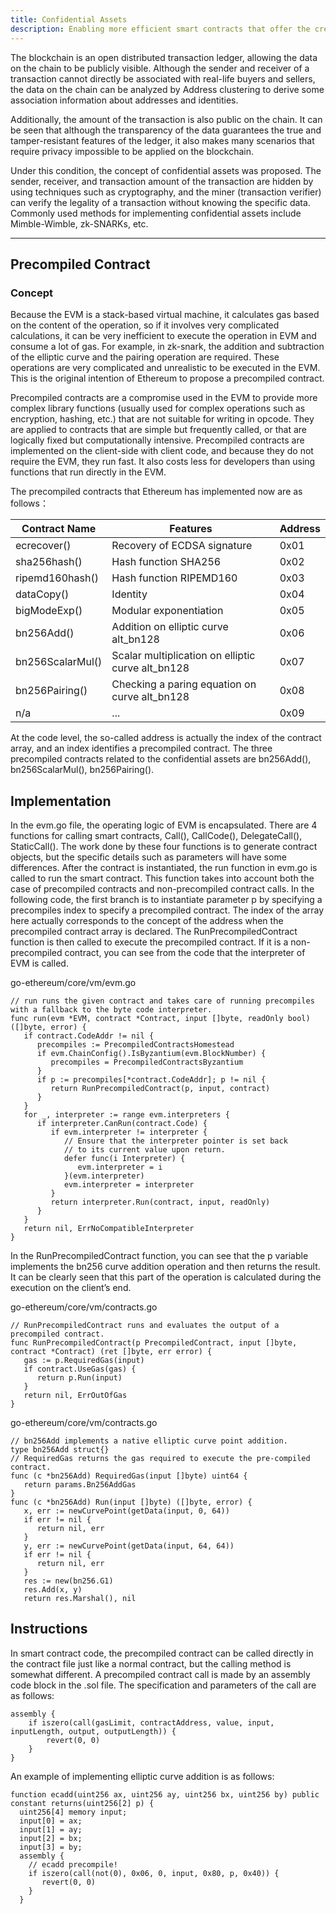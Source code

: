 ```yaml
---
title: Confidential Assets
description: Enabling more efficient smart contracts that offer the creation and transfer of confidential assets.
---
```

The blockchain is an open distributed transaction ledger, allowing the data on the chain to be publicly visible. Although the sender and receiver of a transaction cannot directly be associated with real-life buyers and sellers, the data on the chain can be analyzed by Address clustering to derive some association information about addresses and identities.

Additionally, the amount of the transaction is also public on the chain. It can be seen that although the transparency of the data guarantees the true and tamper-resistant features of the ledger, it also makes many scenarios that require privacy impossible to be applied on the blockchain.

Under this condition, the concept of confidential assets was proposed. The sender, receiver, and transaction amount of the transaction are hidden by using techniques such as cryptography, and the miner (transaction verifier) can verify the legality of a transaction without knowing the specific data. Commonly used methods for implementing confidential assets include Mimble-Wimble, zk-SNARKs, etc.

---

## Precompiled Contract

### Concept

Because the EVM is a stack-based virtual machine, it calculates gas based on the content of the operation, so if it involves very complicated calculations, it can be very inefficient to execute the operation in EVM and consume a lot of gas. For example, in zk-snark, the addition and subtraction of the elliptic curve and the pairing operation are required. These operations are very complicated and unrealistic to be executed in the EVM. This is the original intention of Ethereum to propose a precompiled contract.

Precompiled contracts are a compromise used in the EVM to provide more complex library functions (usually used for complex operations such as encryption, hashing, etc.) that are not suitable for writing in opcode. They are applied to contracts that are simple but frequently called, or that are logically fixed but computationally intensive. Precompiled contracts are implemented on the client-side with client code, and because they do not require the EVM, they run fast. It also costs less for developers than using functions that run directly in the EVM.

The precompiled contracts that Ethereum has implemented now are as follows：

| Contract Name  | Features  | Address  |
|---|---|---|
| ecrecover() | Recovery of ECDSA signature | 0x01 |
| sha256hash() | Hash function SHA256 | 0x02 |
| ripemd160hash() | Hash function RIPEMD160 | 0x03 |
| dataCopy() | Identity | 0x04 |
| bigModeExp() | Modular exponentiation | 0x05 |
| bn256Add() | Addition on elliptic curve alt_bn128 | 0x06 |
| bn256ScalarMul() | Scalar multiplication on elliptic curve alt_bn128 | 0x07 |
| bn256Pairing() | Checking a paring equation on curve alt_bn128 | 0x08 |
| n/a | ... | 0x09 |

At the code level, the so-called address is actually the index of the contract array, and an index identifies a precompiled contract. The three precompiled contracts related to the confidential assets are bn256Add(), bn256ScalarMul(), bn256Pairing().

## Implementation

In the evm.go file, the operating logic of EVM is encapsulated. There are 4 functions for calling smart contracts, Call(), CallCode(), DelegateCall(), StaticCall(). The work done by these four functions is to generate contract objects, but the specific details such as parameters will have some differences. After the contract is instantiated, the run function in evm.go is called to run the smart contract. This function takes into account both the case of precompiled contracts and non-precompiled contract calls. In the following code, the first branch is to instantiate parameter p by specifying a precompiles index to specify a precompiled contract. The index of the array here actually corresponds to the concept of the address when the precompiled contract array is declared. The RunPrecompiledContract function is then called to execute the precompiled contract. If it is a non-precompiled contract, you can see from the code that the interpreter of EVM is called.

go-ethereum/core/vm/evm.go

```
// run runs the given contract and takes care of running precompiles with a fallback to the byte code interpreter.
func run(evm *EVM, contract *Contract, input []byte, readOnly bool) ([]byte, error) {
   if contract.CodeAddr != nil {
      precompiles := PrecompiledContractsHomestead
      if evm.ChainConfig().IsByzantium(evm.BlockNumber) {
         precompiles = PrecompiledContractsByzantium
      }
      if p := precompiles[*contract.CodeAddr]; p != nil {
         return RunPrecompiledContract(p, input, contract)
      }
   }
   for _, interpreter := range evm.interpreters {
      if interpreter.CanRun(contract.Code) {
         if evm.interpreter != interpreter {
            // Ensure that the interpreter pointer is set back
            // to its current value upon return.
            defer func(i Interpreter) {
               evm.interpreter = i
            }(evm.interpreter)
            evm.interpreter = interpreter
         }
         return interpreter.Run(contract, input, readOnly)
      }
   }
   return nil, ErrNoCompatibleInterpreter
}
```

In the RunPrecompiledContract function, you can see that the p variable implements the bn256 curve addition operation and then returns the result. It can be clearly seen that this part of the operation is calculated during the execution on the client’s end.

go-ethereum/core/vm/contracts.go

```
// RunPrecompiledContract runs and evaluates the output of a precompiled contract.
func RunPrecompiledContract(p PrecompiledContract, input []byte, contract *Contract) (ret []byte, err error) {
   gas := p.RequiredGas(input)
   if contract.UseGas(gas) {
      return p.Run(input)
   }
   return nil, ErrOutOfGas
}
```

go-ethereum/core/vm/contracts.go

```
// bn256Add implements a native elliptic curve point addition.
type bn256Add struct{}
// RequiredGas returns the gas required to execute the pre-compiled contract.
func (c *bn256Add) RequiredGas(input []byte) uint64 {
   return params.Bn256AddGas
}
func (c *bn256Add) Run(input []byte) ([]byte, error) {
   x, err := newCurvePoint(getData(input, 0, 64))
   if err != nil {
      return nil, err
   }
   y, err := newCurvePoint(getData(input, 64, 64))
   if err != nil {
      return nil, err
   }
   res := new(bn256.G1)
   res.Add(x, y)
   return res.Marshal(), nil
```

## Instructions

In smart contract code, the precompiled contract can be called directly in the contract file just like a normal contract, but the calling method is somewhat different. A precompiled contract call is made by an assembly code block in the .sol file. The specification and parameters of the call are as follows:

```
assembly {
    if iszero(call(gasLimit, contractAddress, value, input, inputLength, output, outputLength)) {
        revert(0, 0)
    }
}
```

An example of implementing elliptic curve addition is as follows:

```
function ecadd(uint256 ax, uint256 ay, uint256 bx, uint256 by) public constant returns(uint256[2] p) {
  uint256[4] memory input;
  input[0] = ax;
  input[1] = ay;
  input[2] = bx;
  input[3] = by;  
  assembly {
    // ecadd precompile!
    if iszero(call(not(0), 0x06, 0, input, 0x80, p, 0x40)) {
       revert(0, 0)
    }    
  }
```

